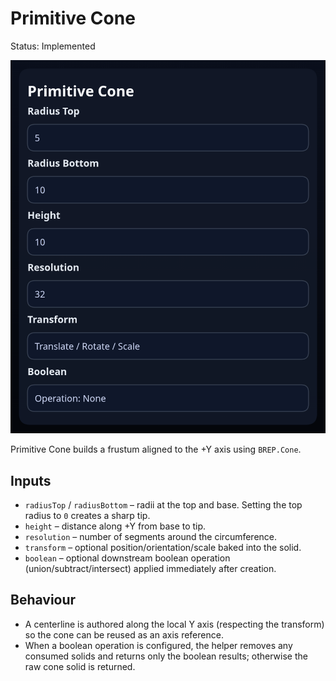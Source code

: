# Primitive Cone

Status: Implemented

![Primitive Cone feature dialog](primitive-cone.png)

Primitive Cone builds a frustum aligned to the +Y axis using `BREP.Cone`.

## Inputs
- `radiusTop` / `radiusBottom` – radii at the top and base. Setting the top radius to `0` creates a sharp tip.
- `height` – distance along +Y from base to tip.
- `resolution` – number of segments around the circumference.
- `transform` – optional position/orientation/scale baked into the solid.
- `boolean` – optional downstream boolean operation (union/subtract/intersect) applied immediately after creation.

## Behaviour
- A centerline is authored along the local Y axis (respecting the transform) so the cone can be reused as an axis reference.
- When a boolean operation is configured, the helper removes any consumed solids and returns only the boolean results; otherwise the raw cone solid is returned.
